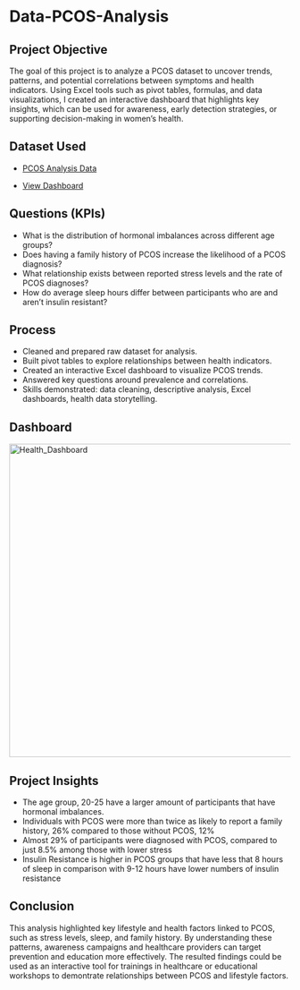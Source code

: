 # Data-PCOS-Analysis

## Project Objective 
The goal of this project is to analyze a PCOS dataset to uncover trends, patterns, and potential correlations between symptoms and health indicators. Using Excel tools such as pivot tables, formulas, and data visualizations, I created an interactive dashboard that highlights key insights, which can be used for awareness, early detection strategies, or supporting decision-making in women’s health.

## Dataset Used 
- <a target="_blank" href="https://www.kaggle.com/datasets/hasaanrana/diet-exercise-and-pcos-insights/data">PCOS Analysis Data</a>

- <a target="_blank" href="https://github.com/DigitallyDeja/Data-PCOS-Analysis/blob/main/Health_Dashboard.png">View Dashboard</a>

## Questions (KPIs)
- What is the distribution of hormonal imbalances across different age groups?<br>
- Does having a family history of PCOS increase the likelihood of a PCOS diagnosis?<br>
- What relationship exists between reported stress levels and the rate of PCOS diagnoses?<br>
- How do average sleep hours differ between participants who are and aren’t insulin resistant?

## Process
- Cleaned and prepared raw dataset for analysis.
- Built pivot tables to explore relationships between health indicators.
- Created an interactive Excel dashboard to visualize PCOS trends.
- Answered key questions around prevalence and correlations.
- Skills demonstrated: data cleaning, descriptive analysis, Excel dashboards, health data storytelling.

## Dashboard 
<img width="1311" height="560" alt="Health_Dashboard" src="https://github.com/user-attachments/assets/dd08bcc2-ec31-491e-9e15-5799ed1ea4bb" />

## Project Insights 
- The age group, 20-25 have a larger amount of participants that have hormonal imbalances. 
- Individuals with PCOS were more than twice as likely to report a family history, 26% compared to those without PCOS, 12%
- Almost 29% of participants were diagnosed with PCOS, compared to just 8.5% among those with lower stress
- Insulin Resistance is higher in PCOS groups that have less that 8 hours of sleep in comparison with 9-12 hours have lower numbers of insulin resistance

## Conclusion 
This analysis highlighted key lifestyle and health factors linked to PCOS, such as stress levels, sleep, and family history. By understanding these patterns, awareness campaigns and healthcare providers can target prevention and education more effectively. The resulted findings could be used as an interactive tool for trainings in healthcare or educational workshops to demontrate relationships between PCOS and lifestyle factors. 






